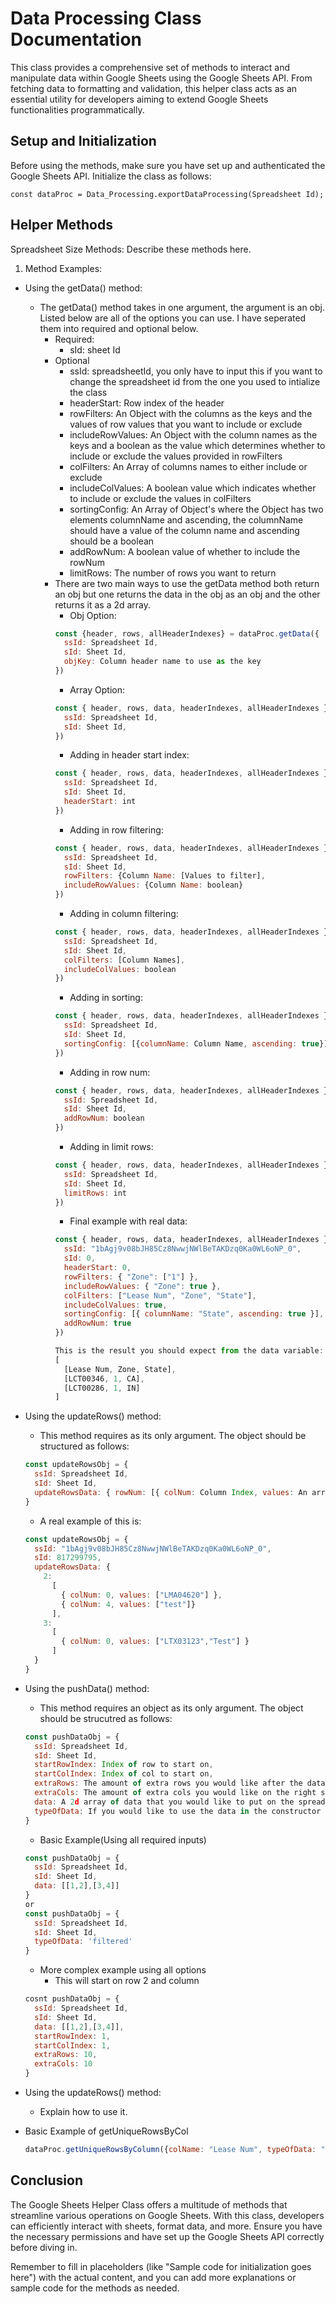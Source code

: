 # Data Processing Class Documentation

This class provides a comprehensive set of methods to interact and manipulate data within Google Sheets using the Google Sheets API. From fetching data to formatting and validation, this helper class acts as an essential utility for developers aiming to extend Google Sheets functionalities programmatically.

## Setup and Initialization

Before using the methods, make sure you have set up and authenticated the Google Sheets API. Initialize the class as follows:
```
const dataProc = Data_Processing.exportDataProcessing(Spreadsheet Id);
```

## Helper Methods
Spreadsheet Size Methods: Describe these methods here.
1. Method Examples:
  - Using the getData() method:
    - The getData() method takes in one argument, the argument is an obj. Listed below are all of the options you can use. I have seperated them into required and optional below.
      - Required:
        - sId: sheet Id
      - Optional
        - ssId: spreadsheetId, you only have to input this if you want to change the spreadsheet id from the one you used to intialize the class
        - headerStart: Row index of the header
        - rowFilters: An Object with the columns as the keys and the values of row values that you want to include or exclude
        - includeRowValues: An Object with the column names as the keys and a boolean as the value which determines whether to include or exclude the values provided in rowFilters
        - colFilters: An Array of columns names to either include or exclude
        - includeColValues: A boolean value which indicates whether to include or exclude the values in colFilters
        - sortingConfig: An Array of Object's where the Object has two elements columnName and ascending, the columnName should have a value of the column name and ascending should be a boolean
        - addRowNum: A boolean value of whether to include the rowNum
        - limitRows: The number of rows you want to return
      - There are two main ways to use the getData method both return an obj but one returns the data in the obj as an obj and the other returns it as a 2d array.
        - Obj Option:
        ```javascript
        const {header, rows, allHeaderIndexes} = dataProc.getData({
          ssId: Spreadsheet Id,
          sId: Sheet Id,
          objKey: Column header name to use as the key
        })
        ```
        - Array Option:
        ```javascript
        const { header, rows, data, headerIndexes, allHeaderIndexes } = dataProc.getData({
          ssId: Spreadsheet Id,
          sId: Sheet Id,
        })
        ```
        - Adding in header start index:
        ```javascript
        const { header, rows, data, headerIndexes, allHeaderIndexes } = dataProc.getData({
          ssId: Spreadsheet Id,
          sId: Sheet Id,
          headerStart: int
        })
        ```
        - Adding in row filtering:
        ```javascript
        const { header, rows, data, headerIndexes, allHeaderIndexes } = dataProc.getData({
          ssId: Spreadsheet Id,
          sId: Sheet Id,
          rowFilters: {Column Name: [Values to filter],
          includeRowValues: {Column Name: boolean}
        })
        ```
        - Adding in column filtering:
        ```javascript
        const { header, rows, data, headerIndexes, allHeaderIndexes } = dataProc.getData({
          ssId: Spreadsheet Id,
          sId: Sheet Id,
          colFilters: [Column Names],
          includeColValues: boolean
        })
        ```
        - Adding in sorting:
        ```javascript
        const { header, rows, data, headerIndexes, allHeaderIndexes } = dataProc.getData({
          ssId: Spreadsheet Id,
          sId: Sheet Id,
          sortingConfig: [{columnName: Column Name, ascending: true}]
        })
        ```
        - Adding in row num:
        ```javascript
        const { header, rows, data, headerIndexes, allHeaderIndexes } = dataProc.getData({
          ssId: Spreadsheet Id,
          sId: Sheet Id,
          addRowNum: boolean
        })
        ```
        - Adding in limit rows:
        ```javascript
        const { header, rows, data, headerIndexes, allHeaderIndexes } = dataProc.getData({
          ssId: Spreadsheet Id,
          sId: Sheet Id,
          limitRows: int
        })
        ```
        - Final example with real data:
        ```javascript
        const { header, rows, data, headerIndexes, allHeaderIndexes } = dataProc.getData({
          ssId: "1bAgj9v08bJH85Cz8NwwjNWlBeTAKDzq0Ka0WL6oNP_0",
          sId: 0,
          headerStart: 0,
          rowFilters: { "Zone": ["1"] },
          includeRowValues: { "Zone": true },
          colFilters: ["Lease Num", "Zone", "State"],
          includeColValues: true,
          sortingConfig: [{ columnName: "State", ascending: true }],
          addRowNum: true
        })
  
        This is the result you should expect from the data variable:
        [
          [Lease Num, Zone, State],
          [LCT00346, 1, CA],
          [LCT00286, 1, IN]
        ]
        ```
  - Using the updateRows() method: 
    - This method requires as its only argument. The object should be structured as follows:
    ```javascript
    const updateRowsObj = {
      ssId: Spreadsheet Id,
      sId: Sheet Id,
      updateRowsData: { rowNum: [{ colNum: Column Index, values: An array of values to update the row with }] }
    }
    ```
    - A real example of this is:
    ```javascript
    const updateRowsObj = {
      ssId: "1bAgj9v08bJH85Cz8NwwjNWlBeTAKDzq0Ka0WL6oNP_0",
      sId: 817299795,
      updateRowsData: {
        2:
          [
            { colNum: 0, values: ["LMA04620"] },
            { colNum: 4, values: ["test"]}
          ],
        3:
          [
            { colNum: 0, values: ["LTX03123","Test"] }
          ]
      }
    }
    ```
  - Using the pushData() method: 
    - This method requires an object as its only argument. The object should be strucutred as follows:
    ```javascript
    const pushDataObj = {
      ssId: Spreadsheet Id,
      sId: Sheet Id,
      startRowIndex: Index of row to start on,
      startColIndex: Index of col to start on,
      extraRows: The amount of extra rows you would like after the data,
      extraCols: The amount of extra cols you would like on the right side of the data,
      data: A 2d array of data that you would like to put on the spreadsheet,
      typeOfData: If you would like to use the data in the constructor and leave the data key blank then input filtered or unfiltered here
    }
    ```
    - Basic Example(Using all required inputs)
    ```javascript
    const pushDataObj = {
      ssId: Spreadsheet Id,
      sId: Sheet Id,
      data: [[1,2],[3,4]]
    }
    or
    const pushDataObj = {
      ssId: Spreadsheet Id,
      sId: Sheet Id,
      typeOfData: 'filtered'
    }
    ```
    - More complex example using all options
      - This will start on row 2 and column 
    ```javascript
    cosnt pushDataObj = {
      ssId: Spreadsheet Id,
      sId: Sheet Id,
      data: [[1,2],[3,4]],
      startRowIndex: 1,
      startColIndex: 1,
      extraRows: 10,
      extraCols: 10
    }
    ```
  - Using the updateRows() method: 
    - Explain how to use it.
   
  - Basic Example of getUniqueRowsByCol
    ```javascript
    dataProc.getUniqueRowsByColumn({colName: "Lease Num", typeOfData: "unfiltered" })
    ```
## Conclusion
The Google Sheets Helper Class offers a multitude of methods that streamline various operations on Google Sheets. With this class, developers can efficiently interact with sheets, format data, and more. Ensure you have the necessary permissions and have set up the Google Sheets API correctly before diving in.


Remember to fill in placeholders (like "Sample code for initialization goes here") with the actual content, and you can add more explanations or sample code for the methods as needed.




























